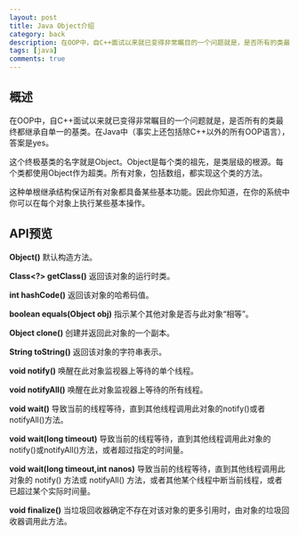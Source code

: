 ```yaml
---
layout: post
title: Java Object介绍
category: back
description: 在OOP中，自C++面试以来就已变得非常瞩目的一个问题就是，是否所有的类最终都继承自单一的基类。在Java中（事实上还包括除C++以外的所有OOP语言），答案是yes。
tags: [java]
comments: true
---
```


## **概述**
在OOP中，自C++面试以来就已变得非常瞩目的一个问题就是，是否所有的类最终都继承自单一的基类。在Java中（事实上还包括除C++以外的所有OOP语言），答案是yes。

这个终极基类的名字就是Object。Object是每个类的祖先，是类层级的根源。每个类都使用Object作为超类。所有对象，包括数组，都实现这个类的方法。

这种单根继承结构保证所有对象都具备某些基本功能。因此你知道，在你的系统中你可以在每个对象上执行某些基本操作。

## **API预览**

**Object()** 默认构造方法。

**Class<?> getClass()** 返回该对象的运行时类。

**int hashCode()** 返回该对象的哈希码值。

**boolean equals(Object obj)** 指示某个其他对象是否与此对象“相等”。

**Object clone()** 创建并返回此对象的一个副本。

**String toString()** 返回该对象的字符串表示。

**void notify()** 唤醒在此对象监视器上等待的单个线程。

**void notifyAll()** 唤醒在此对象监视器上等待的所有线程。

**void wait()** 导致当前的线程等待，直到其他线程调用此对象的notify()或者notifyAll()方法。

**void wait(long timeout)** 导致当前的线程等待，直到其他线程调用此对象的notify()或notifyAll()方法，或者超过指定的时间量。

**void wait(long timeout,int nanos)** 导致当前的线程等待，直到其他线程调用此对象的 notify() 方法或 notifyAll() 方法，或者其他某个线程中断当前线程，或者已超过某个实际时间量。

**void finalize()** 当垃圾回收器确定不存在对该对象的更多引用时，由对象的垃圾回收器调用此方法。

